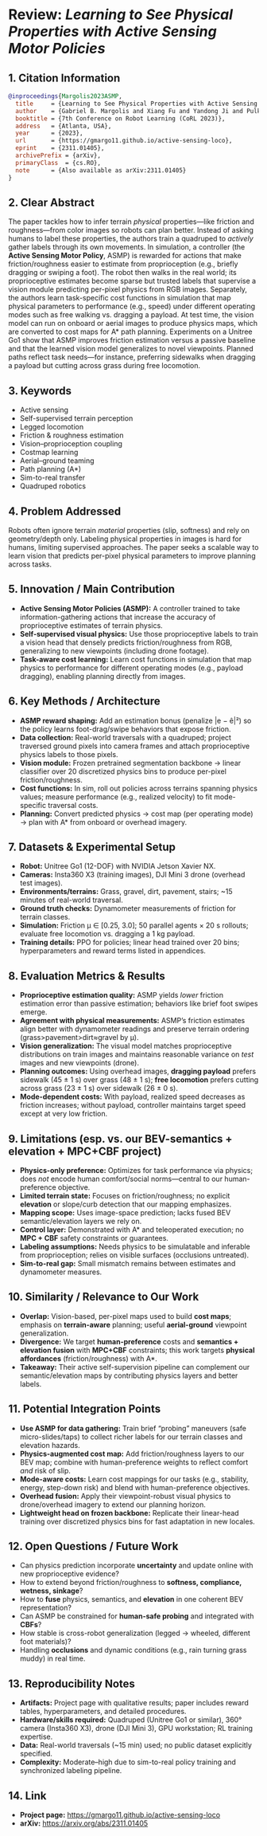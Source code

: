 # Review: *Learning to See Physical Properties with Active Sensing Motor Policies*

## 1. Citation Information
```bibtex
@inproceedings{Margolis2023ASMP,
  title     = {Learning to See Physical Properties with Active Sensing Motor Policies},
  author    = {Gabriel B. Margolis and Xiang Fu and Yandong Ji and Pulkit Agrawal},
  booktitle = {7th Conference on Robot Learning (CoRL 2023)},
  address   = {Atlanta, USA},
  year      = {2023},
  url       = {https://gmargo11.github.io/active-sensing-loco},
  eprint    = {2311.01405},
  archivePrefix = {arXiv},
  primaryClass  = {cs.RO},
  note      = {Also available as arXiv:2311.01405}
}
```

## 2. Clear Abstract 
The paper tackles how to infer terrain *physical* properties—like friction and roughness—from color images so robots can plan better. Instead of asking humans to label these properties, the authors train a quadruped to *actively* gather labels through its own movements. In simulation, a controller (the **Active Sensing Motor Policy**, ASMP) is rewarded for actions that make friction/roughness easier to estimate from proprioception (e.g., briefly dragging or swiping a foot). The robot then walks in the real world; its proprioceptive estimates become sparse but trusted labels that supervise a vision module predicting per-pixel physics from RGB images. Separately, the authors learn task-specific cost functions in simulation that map physical parameters to performance (e.g., speed) under different operating modes such as free walking vs. dragging a payload. At test time, the vision model can run on onboard or aerial images to produce physics maps, which are converted to cost maps for A* path planning. Experiments on a Unitree Go1 show that ASMP improves friction estimation versus a passive baseline and that the learned vision model generalizes to novel viewpoints. Planned paths reflect task needs—for instance, preferring sidewalks when dragging a payload but cutting across grass during free locomotion.

## 3. Keywords
- Active sensing  
- Self-supervised terrain perception  
- Legged locomotion  
- Friction & roughness estimation  
- Vision–proprioception coupling  
- Costmap learning  
- Aerial–ground teaming  
- Path planning (A*)  
- Sim-to-real transfer  
- Quadruped robotics

## 4. Problem Addressed
Robots often ignore terrain *material* properties (slip, softness) and rely on geometry/depth only. Labeling physical properties in images is hard for humans, limiting supervised approaches. The paper seeks a scalable way to learn vision that predicts per-pixel physical parameters to improve planning across tasks.

## 5. Innovation / Main Contribution
- **Active Sensing Motor Policies (ASMP):** A controller trained to take information-gathering actions that increase the accuracy of proprioceptive estimates of terrain physics.  
- **Self-supervised visual physics:** Use those proprioceptive labels to train a vision head that densely predicts friction/roughness from RGB, generalizing to new viewpoints (including drone footage).  
- **Task-aware cost learning:** Learn cost functions in simulation that map physics to performance for different operating modes (e.g., payload dragging), enabling planning directly from images.

## 6. Key Methods / Architecture
- **ASMP reward shaping:** Add an estimation bonus (penalize |e − ê|²) so the policy learns foot-drag/swipe behaviors that expose friction.  
- **Data collection:** Real-world traversals with a quadruped; project traversed ground pixels into camera frames and attach proprioceptive physics labels to those pixels.  
- **Vision module:** Frozen pretrained segmentation backbone → linear classifier over 20 discretized physics bins to produce per-pixel friction/roughness.  
- **Cost functions:** In sim, roll out policies across terrains spanning physics values; measure performance (e.g., realized velocity) to fit mode-specific traversal costs.  
- **Planning:** Convert predicted physics → cost map (per operating mode) → plan with A* from onboard or overhead imagery.

## 7. Datasets & Experimental Setup
- **Robot:** Unitree Go1 (12-DOF) with NVIDIA Jetson Xavier NX.  
- **Cameras:** Insta360 X3 (training images), DJI Mini 3 drone (overhead test images).  
- **Environments/terrains:** Grass, gravel, dirt, pavement, stairs; ~15 minutes of real-world traversal.  
- **Ground truth checks:** Dynamometer measurements of friction for terrain classes.  
- **Simulation:** Friction µ ∈ [0.25, 3.0]; 50 parallel agents × 20 s rollouts; evaluate free locomotion vs. dragging a 1 kg payload.  
- **Training details:** PPO for policies; linear head trained over 20 bins; hyperparameters and reward terms listed in appendices.

## 8. Evaluation Metrics & Results
- **Proprioceptive estimation quality:** ASMP yields *lower* friction estimation error than passive estimation; behaviors like brief foot swipes emerge.  
- **Agreement with physical measurements:** ASMP’s friction estimates align better with dynamometer readings and preserve terrain ordering (grass>pavement>dirt≈gravel by µ).  
- **Vision generalization:** The visual model matches proprioceptive distributions on train images and maintains reasonable variance on *test* images and new viewpoints (drone).  
- **Planning outcomes:** Using overhead images, **dragging payload** prefers sidewalk (45 ± 1 s) over grass (48 ± 1 s); **free locomotion** prefers cutting across grass (23 ± 1 s) over sidewalk (26 ± 0 s).  
- **Mode-dependent costs:** With payload, realized speed decreases as friction increases; without payload, controller maintains target speed except at very low friction.

## 9. Limitations (esp. vs. our BEV-semantics + elevation + MPC+CBF project)
- **Physics-only preference:** Optimizes for task performance via physics; does *not* encode human comfort/social norms—central to our human-preference objective.  
- **Limited terrain state:** Focuses on friction/roughness; no explicit **elevation** or slope/curb detection that our mapping emphasizes.  
- **Mapping scope:** Uses image-space prediction; lacks fused BEV semantic/elevation layers we rely on.  
- **Control layer:** Demonstrated with A* and teleoperated execution; no **MPC + CBF** safety constraints or guarantees.  
- **Labeling assumptions:** Needs physics to be simulatable and inferable from proprioception; relies on visible surfaces (occlusions untreated).  
- **Sim-to-real gap:** Small mismatch remains between estimates and dynamometer measures.

## 10. Similarity / Relevance to Our Work
- **Overlap:** Vision-based, per-pixel maps used to build **cost maps**; emphasis on **terrain-aware** planning; useful **aerial-ground** viewpoint generalization.  
- **Divergence:** We target **human-preference** costs and **semantics + elevation fusion** with **MPC+CBF** constraints; this work targets **physical affordances** (friction/roughness) with A*.  
- **Takeaway:** Their active self-supervision pipeline can complement our semantic/elevation maps by contributing physics layers and better labels.

## 11. Potential Integration Points
- **Use ASMP for data gathering:** Train brief “probing” maneuvers (safe micro-slides/taps) to collect richer labels for our terrain classes and elevation hazards.  
- **Physics-augmented cost map:** Add friction/roughness layers to our BEV map; combine with human-preference weights to reflect comfort *and* risk of slip.  
- **Mode-aware costs:** Learn cost mappings for our tasks (e.g., stability, energy, step-down risk) and blend with human-preference objectives.  
- **Overhead fusion:** Apply their viewpoint-robust visual physics to drone/overhead imagery to extend our planning horizon.  
- **Lightweight head on frozen backbone:** Replicate their linear-head training over discretized physics bins for fast adaptation in new locales.

## 12. Open Questions / Future Work
- Can physics prediction incorporate **uncertainty** and update online with new proprioceptive evidence?  
- How to extend beyond friction/roughness to **softness, compliance, wetness, sinkage**?  
- How to **fuse** physics, semantics, and **elevation** in one coherent BEV representation?  
- Can ASMP be constrained for **human-safe probing** and integrated with **CBFs**?  
- How stable is cross-robot generalization (legged → wheeled, different foot materials)?  
- Handling **occlusions** and dynamic conditions (e.g., rain turning grass muddy) in real time.

## 13. Reproducibility Notes
- **Artifacts:** Project page with qualitative results; paper includes reward tables, hyperparameters, and detailed procedures.  
- **Hardware/skills required:** Quadruped (Unitree Go1 or similar), 360° camera (Insta360 X3), drone (DJI Mini 3), GPU workstation; RL training expertise.  
- **Data:** Real-world traversals (~15 min) used; no public dataset explicitly specified.  
- **Complexity:** Moderate–high due to sim-to-real policy training and synchronized labeling pipeline.

## 14. Link
- **Project page:** https://gmargo11.github.io/active-sensing-loco  
- **arXiv:** https://arxiv.org/abs/2311.01405
